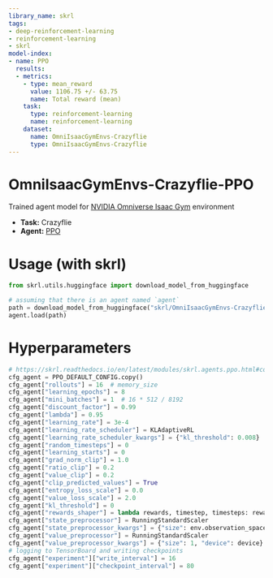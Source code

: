 ```yaml
---
library_name: skrl
tags:
- deep-reinforcement-learning
- reinforcement-learning
- skrl
model-index:
- name: PPO
  results:
  - metrics:
    - type: mean_reward
      value: 1106.75 +/- 63.75
      name: Total reward (mean)
    task:
      type: reinforcement-learning
      name: reinforcement-learning
    dataset:
      name: OmniIsaacGymEnvs-Crazyflie
      type: OmniIsaacGymEnvs-Crazyflie
---
```


# OmniIsaacGymEnvs-Crazyflie-PPO

Trained agent model for [NVIDIA Omniverse Isaac Gym](https://github.com/NVIDIA-Omniverse/OmniIsaacGymEnvs) environment

- **Task:** Crazyflie
- **Agent:** [PPO](https://skrl.readthedocs.io/en/latest/modules/skrl.agents.ppo.html)

# Usage (with skrl) 

```python
from skrl.utils.huggingface import download_model_from_huggingface

# assuming that there is an agent named `agent`
path = download_model_from_huggingface("skrl/OmniIsaacGymEnvs-Crazyflie-PPO")
agent.load(path)
```

# Hyperparameters

```python
# https://skrl.readthedocs.io/en/latest/modules/skrl.agents.ppo.html#configuration-and-hyperparameters
cfg_agent = PPO_DEFAULT_CONFIG.copy()
cfg_agent["rollouts"] = 16  # memory_size
cfg_agent["learning_epochs"] = 8
cfg_agent["mini_batches"] = 1  # 16 * 512 / 8192
cfg_agent["discount_factor"] = 0.99
cfg_agent["lambda"] = 0.95
cfg_agent["learning_rate"] = 3e-4
cfg_agent["learning_rate_scheduler"] = KLAdaptiveRL
cfg_agent["learning_rate_scheduler_kwargs"] = {"kl_threshold": 0.008}
cfg_agent["random_timesteps"] = 0
cfg_agent["learning_starts"] = 0
cfg_agent["grad_norm_clip"] = 1.0
cfg_agent["ratio_clip"] = 0.2
cfg_agent["value_clip"] = 0.2
cfg_agent["clip_predicted_values"] = True
cfg_agent["entropy_loss_scale"] = 0.0
cfg_agent["value_loss_scale"] = 2.0
cfg_agent["kl_threshold"] = 0
cfg_agent["rewards_shaper"] = lambda rewards, timestep, timesteps: rewards * 0.1
cfg_agent["state_preprocessor"] = RunningStandardScaler
cfg_agent["state_preprocessor_kwargs"] = {"size": env.observation_space, "device": device}
cfg_agent["value_preprocessor"] = RunningStandardScaler
cfg_agent["value_preprocessor_kwargs"] = {"size": 1, "device": device}
# logging to TensorBoard and writing checkpoints
cfg_agent["experiment"]["write_interval"] = 16
cfg_agent["experiment"]["checkpoint_interval"] = 80
```
